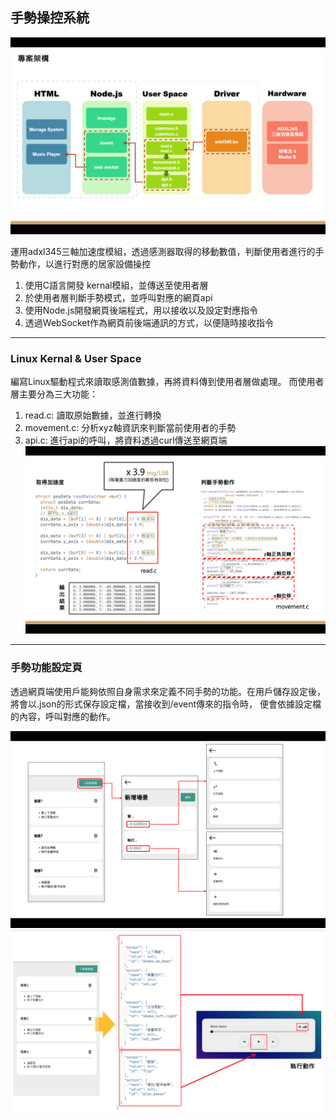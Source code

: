 ## 手勢操控系統
![專案架構](/structure.png)

運用adxl345三軸加速度模組，透過感測器取得的移動數值，判斷使用者進行的手勢動作，以進行對應的居家設備操控

1. 使用C語言開發 kernal模組，並傳送至使用者層
2. 於使用者層判斷手勢模式，並呼叫對應的網頁api
3. 使用Node.js開發網頁後端程式，用以接收以及設定對應指令
4. 透過WebSocket作為網頁前後端通訊的方式，以便隨時接收指令
---

### Linux Kernal & User Space
編寫Linux驅動程式來讀取感測值數據，再將資料傳到使用者層做處理。
而使用者層主要分為三大功能：
1. read.c: 讀取原始數據，並進行轉換
2. movement.c: 分析xyz軸資訊來判斷當前使用者的手勢
3. api.c: 進行api的呼叫，將資料透過curl傳送至網頁端
![](/linux_code.png)

---
### 手勢功能設定頁
透過網頁端使用戶能夠依照自身需求來定義不同手勢的功能。在用戶儲存設定後，將會以.json的形式保存設定檔，當接收到/event傳來的指令時，
便會依據設定檔的內容，呼叫對應的動作。

![](/manage_sys.png)
![](/manage_sys2.png)
